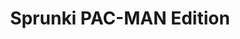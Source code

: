 ---
slug: sprunki-pac-man-edition-2505
title: Sprunki PAC-MAN Edition
description: "Sprunki PAC-MAN Edition is an exciting online game. Play for free directly in your browser!"
icon: /images/popular_mods/Sprunki PAC-MAN Edition.png
url: https://wowtbc.net/sprunkin/pacman-edition/index.html
previewImage: /images/popular_mods/Sprunki PAC-MAN Edition.png
type: popular mods

# SEO配置
seo:
  title: "Sprunki PAC-MAN Edition - Play Free Online Game | Fun Browser Games"
  description: "Sprunki PAC-MAN Edition - Play this fun online game for free in your browser. No download required!"
  ogImage: "/images/popular_mods/Sprunki PAC-MAN Edition.png"
  keywords: "sprunki-pac-man-edition-2505, online game, browser game, free game, popular mods game, play online"

videoUrls:
  - https://www.youtube.com/embed/example1
  - https://www.youtube.com/embed/example2

whyPlay:
  title: "Why Play Sprunki PAC-MAN Edition?"
  items:
    - "Immersive Gameplay: Sprunki PAC-MAN Edition offers an engaging and immersive gaming experience that will keep you entertained for hours"
    - "Challenging Levels: Test your skills with increasingly difficult challenges and obstacles"
    - "Beautiful Graphics: Enjoy stunning visuals and smooth animations that bring the game world to life"
    - "Regular Updates: New content and features are added regularly to keep the game fresh and exciting"
    - "Free to Play: Experience all the fun without spending a penny"
    - "Community Features: Connect with other players, share strategies, and compete for high scores"
    - "Cross-Platform: Play on any device with a web browser, no downloads required"

features:
  title: "Key Features of Sprunki PAC-MAN Edition"
  image: "/images/popular_mods/Sprunki PAC-MAN Edition.png"
  items:
    - "Intuitive Controls: Easy to learn controls make Sprunki PAC-MAN Edition accessible for players of all skill levels"
    - "Multiple Game Modes: Enjoy various gameplay options that provide different challenges and experiences"
    - "Character Customization: Personalize your gaming experience with unique characters and items"
    - "Achievement System: Complete special tasks to earn rewards and recognition"
    - "Leaderboards: Compete with players worldwide and see who can achieve the highest scores"

characteristics:
  title: "Game Characteristics"
  image: "/images/popular_mods/Sprunki PAC-MAN Edition.png"
  items:
    - "Genre: Popular mods game with elements of strategy and skill"
    - "Difficulty: Suitable for both casual gamers and those seeking a challenge"
    - "Play Time: Quick sessions or extended gameplay, depending on your preference"
    - "Art Style: Vibrant and engaging visuals that enhance the gaming experience"
    - "Sound Design: Immersive audio that complements the gameplay perfectly"

info: "Sprunki PAC-MAN Edition is an exciting online game that offers players a unique and engaging gaming experience. With its intuitive controls, stunning visuals, and challenging gameplay, Sprunki PAC-MAN Edition provides hours of entertainment for players of all ages and skill levels. Whether you're looking for a quick gaming session during a break or an extended play session, Sprunki PAC-MAN Edition delivers an immersive experience that will keep you coming back for more. The game features multiple levels of increasing difficulty, ensuring that players are constantly challenged as they progress. With regular updates adding new content and features, Sprunki PAC-MAN Edition remains fresh and exciting, providing endless entertainment options for its growing community of players."

howToPlayIntro: "Welcome to Sprunki PAC-MAN Edition! This guide will walk you through the basics and help you master the game. Whether you're a beginner or looking to improve your skills, these tips and instructions will enhance your gaming experience."

howToPlaySteps:
  - title: "Getting Started"
    description: "Begin your Sprunki PAC-MAN Edition adventure by familiarizing yourself with the controls. Use your keyboard or mouse to navigate through the game interface. The tutorial will guide you through the basic mechanics and help you understand the objectives."
  - title: "Understanding the Objectives"
    description: "In Sprunki PAC-MAN Edition, your main goal is to progress through levels by completing specific objectives. Each level presents unique challenges that require different strategies and approaches."
  - title: "Mastering the Controls"
    description: "Practice using the controls to improve your precision and reaction time. Sprunki PAC-MAN Edition requires quick reflexes and strategic thinking to overcome obstacles and defeat opponents."
  - title: "Utilizing Power-ups"
    description: "Collect power-ups throughout the game to enhance your abilities and overcome difficult challenges. Each power-up offers unique advantages that can be crucial for success."
  - title: "Developing Strategies"
    description: "As you progress in Sprunki PAC-MAN Edition, develop effective strategies for different scenarios. Analyze patterns, anticipate challenges, and adapt your approach to maximize your performance."

faq:
  title: "Frequently Asked Questions about Sprunki PAC-MAN Edition"
  items:
    - question: "Is Sprunki PAC-MAN Edition free to play?"
      answer: "Yes, Sprunki PAC-MAN Edition is completely free to play directly in your web browser. No downloads or purchases are required to enjoy the full game experience."
    - question: "Can I play Sprunki PAC-MAN Edition on mobile devices?"
      answer: "Yes, Sprunki PAC-MAN Edition is optimized for both desktop and mobile play. You can enjoy the game on any device with a web browser and internet connection."
    - question: "Are there any in-game purchases?"
      answer: "While Sprunki PAC-MAN Edition is free to play, there may be optional in-game purchases available for cosmetic items or additional features that don't affect core gameplay."
    - question: "How often is Sprunki PAC-MAN Edition updated?"
      answer: "The developers regularly update Sprunki PAC-MAN Edition with new content, features, and improvements based on player feedback and game performance."
    - question: "Can I play Sprunki PAC-MAN Edition offline?"
      answer: "Currently, Sprunki PAC-MAN Edition requires an internet connection to play as it's a browser-based online game."
    - question: "Is Sprunki PAC-MAN Edition suitable for children?"
      answer: "Yes, Sprunki PAC-MAN Edition is designed to be family-friendly and suitable for players of all ages."
    - question: "How do I report bugs or issues?"
      answer: "If you encounter any problems while playing Sprunki PAC-MAN Edition, you can report them through the game's support page or contact the developers directly through their website."
    - question: "Still Have Questions?"
      answer: "If you have additional questions about Sprunki PAC-MAN Edition that aren't covered in this FAQ, please visit our support center or contact our customer service team for assistance."
---